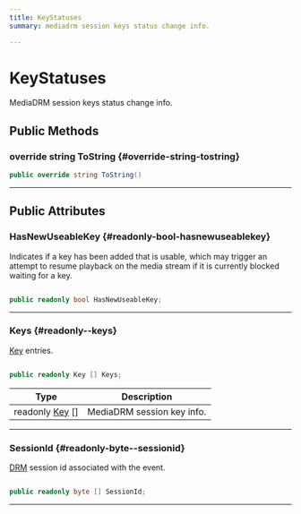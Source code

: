 ```yaml
---
title: KeyStatuses
summary: mediadrm session keys status change info. 

---
```


# KeyStatuses




MediaDRM session keys status change info.   





## Public Methods

### override string ToString {#override-string-tostring}

```csharp
public override string ToString()
```






-----------

## Public Attributes

### HasNewUseableKey {#readonly-bool-hasnewuseablekey}

Indicates if a key has been added that is usable, which may trigger an attempt to resume playback on the media stream if it is currently blocked waiting for a key. 

```csharp

public readonly bool HasNewUseableKey;

```






-----------

### Keys {#readonly--keys}

[Key](/unity-api/api/UnityEngine.XR.MagicLeap/MLMedia/Player/Track/DRM/UnityEngine.XR.MagicLeap.MLMedia.Player.Track.DRM.Key.md) entries. 

```csharp

public readonly Key [] Keys;

```

| Type | Description  | 
|--|--|
| readonly [Key](/unity-api/api/UnityEngine.XR.MagicLeap/MLMedia/Player/Track/DRM/UnityEngine.XR.MagicLeap.MLMedia.Player.Track.DRM.Key.md) [] | MediaDRM session key info.  |





-----------

### SessionId {#readonly-byte--sessionid}

[DRM](/unity-api/api/UnityEngine.XR.MagicLeap/MLMedia/Player/Track/DRM/UnityEngine.XR.MagicLeap.MLMedia.Player.Track.DRM.md) session id associated with the event. 

```csharp

public readonly byte [] SessionId;

```






-----------

